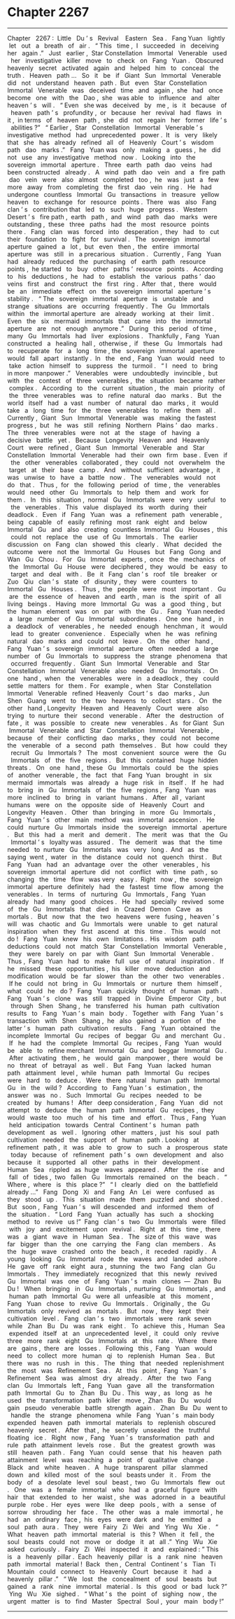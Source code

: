 
# Chapter 2267


---

Chapter ‌ ‌ 2267 :‌ ‌ Little ‌ ‌ Du ’ s ‌ ‌ Revival ‌ ‌
‌
Eastern ‌ ‌ Sea .‌ ‌
‌
Fang ‌ ‌ Yuan ‌ ‌ lightly ‌ ‌ let ‌ ‌ out ‌ ‌ a ‌ ‌ breath ‌ ‌ of ‌ ‌ air .‌ ‌
‌
“ This ‌ ‌ time ,‌ ‌ I ‌ ‌ succeeded ‌ ‌ in ‌ ‌ deceiving ‌ ‌ her ‌ ‌ again .”‌ ‌
‌
Just ‌ ‌ earlier ,‌ ‌ Star ‌ ‌ Constellation ‌ ‌ Immortal ‌ ‌ Venerable ‌ ‌ used ‌ ‌ her ‌ ‌ investigative ‌ ‌ killer ‌ ‌ move ‌ ‌ to ‌ ‌ check ‌ ‌
on ‌ ‌ Fang ‌ ‌ Yuan .‌ ‌
‌
Obscured ‌ ‌ heavenly ‌ ‌ secret ‌ ‌ activated ‌ ‌ again ‌ ‌ and ‌ ‌ helped ‌ ‌ him ‌ ‌ to ‌ ‌ conceal ‌ ‌ the ‌ ‌ truth .‌ ‌
‌
Heaven ‌ ‌ path …‌ ‌
‌
So ‌ ‌ it ‌ ‌ be ‌ ‌ if ‌ ‌ Giant ‌ ‌ Sun ‌ ‌ Immortal ‌ ‌ Venerable ‌ ‌ did ‌ ‌ not ‌ ‌ understand ‌ ‌ heaven ‌ ‌ path .‌ ‌ But ‌ ‌ even ‌ ‌ Star ‌ ‌
Constellation ‌ ‌ Immortal ‌ ‌ Venerable ‌ ‌ was ‌ ‌ deceived ‌ ‌ time ‌ ‌ and ‌ ‌ again ,‌ ‌ she ‌ ‌ had ‌ ‌ once ‌ ‌ become ‌ ‌ one ‌ ‌ with ‌ ‌
the ‌ ‌ Dao ,‌ ‌ she ‌ ‌ was ‌ ‌ able ‌ ‌ to ‌ ‌ influence ‌ ‌ and ‌ ‌ alter ‌ ‌ heaven ’ s ‌ ‌ will .‌ ‌
‌
“ Even ‌ ‌ she ‌ ‌ was ‌ ‌ deceived ‌ ‌ by ‌ ‌ me ,‌ ‌ is ‌ ‌ it ‌ ‌ because ‌ ‌ of ‌ ‌ heaven ‌ ‌ path ’ s ‌ ‌ profundity ,‌ ‌ or ‌ ‌ because ‌ ‌ her ‌ ‌
revival ‌ ‌ had ‌ ‌ flaws ‌ ‌ in ‌ ‌ it ,‌ ‌ in ‌ ‌ terms ‌ ‌ of ‌ ‌ heaven ‌ ‌ path ,‌ ‌ she ‌ ‌ did ‌ ‌ not ‌ ‌ regain ‌ ‌ her ‌ ‌ former ‌ ‌ life ’ s ‌ ‌ abilities ?”‌ ‌
‌
“ Earlier ,‌ ‌ Star ‌ ‌ Constellation ‌ ‌ Immortal ‌ ‌ Venerable ’ s ‌ ‌ investigative ‌ ‌ method ‌ ‌ had ‌ ‌ unprecedented ‌ ‌
power .‌ ‌ It ‌ ‌ is ‌ ‌ very ‌ ‌ likely ‌ ‌ that ‌ ‌ she ‌ ‌ has ‌ ‌ already ‌ ‌ refined ‌ ‌ all ‌ ‌ of ‌ ‌ Heavenly ‌ ‌ Court ’ s ‌ ‌ wisdom ‌ ‌ path ‌ ‌ dao ‌ ‌
marks .”‌ ‌
‌
Fang ‌ ‌ Yuan ‌ ‌ was ‌ ‌ only ‌ ‌ making ‌ ‌ a ‌ ‌ guess ,‌ ‌ he ‌ ‌ did ‌ ‌ not ‌ ‌ use ‌ ‌ any ‌ ‌ investigative ‌ ‌ method ‌ ‌ now .‌ ‌
‌
Looking ‌ ‌ into ‌ ‌ the ‌ ‌ sovereign ‌ ‌ immortal ‌ ‌ aperture .‌ ‌
‌
Three ‌ ‌ earth ‌ ‌ path ‌ ‌ dao ‌ ‌ veins ‌ ‌ had ‌ ‌ been ‌ ‌ constructed ‌ ‌ already .‌ ‌
‌
A ‌ ‌ wind ‌ ‌ path ‌ ‌ dao ‌ ‌ vein ‌ ‌ and ‌ ‌ a ‌ ‌ fire ‌ ‌ path ‌ ‌ dao ‌ ‌ vein ‌ ‌ were ‌ ‌ also ‌ ‌ almost ‌ ‌ completed ‌ ‌ too ,‌ ‌ he ‌ ‌ was ‌ ‌ just ‌ ‌ a ‌ ‌
few ‌ ‌ more ‌ ‌ away ‌ ‌ from ‌ ‌ completing ‌ ‌ the ‌ ‌ first ‌ ‌ dao ‌ ‌ vein ‌ ‌ ring .‌ ‌
‌
He ‌ ‌ had ‌ ‌ undergone ‌ ‌ countless ‌ ‌ Immortal ‌ ‌ Gu ‌ ‌ transactions ‌ ‌ in ‌ ‌ treasure ‌ ‌ yellow ‌ ‌ heaven ‌ ‌ to ‌ ‌ exchange ‌ ‌
for ‌ ‌ resource ‌ ‌ points .‌ ‌ There ‌ ‌ was ‌ ‌ also ‌ ‌ Fang ‌ ‌ clan ’ s ‌ ‌ contribution ‌ ‌ that ‌ ‌ led ‌ ‌ to ‌ ‌ such ‌ ‌ huge ‌ ‌ progress .‌ ‌
‌
Western ‌ ‌ Desert ’ s ‌ ‌ fire ‌ ‌ path ,‌ ‌ earth ‌ ‌ path ,‌ ‌ and ‌ ‌ wind ‌ ‌ path ‌ ‌ dao ‌ ‌ marks ‌ ‌ were ‌ ‌ outstanding ,‌ ‌ these ‌ ‌ three ‌ ‌
paths ‌ ‌ had ‌ ‌ the ‌ ‌ most ‌ ‌ resource ‌ ‌ points ‌ ‌ there .‌ ‌
‌
Fang ‌ ‌ clan ‌ ‌ was ‌ ‌ forced ‌ ‌ into ‌ ‌ desperation ,‌ ‌ they ‌ ‌ had ‌ ‌ to ‌ ‌ cut ‌ ‌ their ‌ ‌ foundation ‌ ‌ to ‌ ‌ fight ‌ ‌ for ‌ ‌ survival .‌ ‌
‌
The ‌ ‌ sovereign ‌ ‌ immortal ‌ ‌ aperture ‌ ‌ gained ‌ ‌ a ‌ ‌ lot ,‌ ‌ but ‌ ‌ even ‌ ‌ then ,‌ ‌ the ‌ ‌ entire ‌ ‌ immortal ‌ ‌ aperture ‌ ‌ was ‌ ‌
still ‌ ‌ in ‌ ‌ a ‌ ‌ precarious ‌ ‌ situation .‌ ‌
‌
Currently ,‌ ‌ Fang ‌ ‌ Yuan ‌ ‌ had ‌ ‌ already ‌ ‌ reduced ‌ ‌ the ‌ ‌ purchasing ‌ ‌ of ‌ ‌ earth ‌ ‌ path ‌ ‌ resource ‌ ‌ points ,‌ ‌ he ‌ ‌
started ‌ ‌ to ‌ ‌ buy ‌ ‌ other ‌ ‌ paths ’‌ ‌ resource ‌ ‌ points .‌ ‌
‌
According ‌ ‌ to ‌ ‌ his ‌ ‌ deductions ,‌ ‌ he ‌ ‌ had ‌ ‌ to ‌ ‌ establish ‌ ‌ the ‌ ‌ various ‌ ‌ paths ’‌ ‌ dao ‌ ‌ veins ‌ ‌ first ‌ ‌ and ‌ ‌ construct ‌ ‌
the ‌ ‌ first ‌ ‌ ring .‌ ‌ After ‌ ‌ that ,‌ ‌ there ‌ ‌ would ‌ ‌ be ‌ ‌ an ‌ ‌ immediate ‌ ‌ effect ‌ ‌ on ‌ ‌ the ‌ ‌ sovereign ‌ ‌ immortal ‌ ‌ aperture ’ s ‌ ‌
stability .‌ ‌
‌
“ The ‌ ‌ sovereign ‌ ‌ immortal ‌ ‌ aperture ‌ ‌ is ‌ ‌ unstable ‌ ‌ and ‌ ‌ strange ‌ ‌ situations ‌ ‌ are ‌ ‌ occurring ‌ ‌ frequently .‌ ‌
The ‌ ‌ Gu ‌ ‌ Immortals ‌ ‌ within ‌ ‌ the ‌ ‌ immortal ‌ ‌ aperture ‌ ‌ are ‌ ‌ already ‌ ‌ working ‌ ‌ at ‌ ‌ their ‌ ‌ limit .‌ ‌ Even ‌ ‌ the ‌ ‌ six ‌ ‌
mermaid ‌ ‌ immortals ‌ ‌ that ‌ ‌ came ‌ ‌ into ‌ ‌ the ‌ ‌ immortal ‌ ‌ aperture ‌ ‌ are ‌ ‌ not ‌ ‌ enough ‌ ‌ anymore .”‌ ‌
‌
During ‌ ‌ this ‌ ‌ period ‌ ‌ of ‌ ‌ time ,‌ ‌ many ‌ ‌ Gu ‌ ‌ Immortals ‌ ‌ had ‌ ‌ liver ‌ ‌ explosions .‌ ‌
‌
Thankfully ,‌ ‌ Fang ‌ ‌ Yuan ‌ ‌ constructed ‌ ‌ a ‌ ‌ healing ‌ ‌ hall ,‌ ‌ otherwise ,‌ ‌ if ‌ ‌ these ‌ ‌ Gu ‌ ‌ Immortals ‌ ‌ had ‌ ‌ to ‌ ‌
recuperate ‌ ‌ for ‌ ‌ a ‌ ‌ long ‌ ‌ time ,‌ ‌ the ‌ ‌ sovereign ‌ ‌ immortal ‌ ‌ aperture ‌ ‌ would ‌ ‌ fall ‌ ‌ apart ‌ ‌ instantly .‌ ‌ In ‌ ‌ the ‌ ‌ end ,‌ ‌
Fang ‌ ‌ Yuan ‌ ‌ would ‌ ‌ need ‌ ‌ to ‌ ‌ take ‌ ‌ action ‌ ‌ himself ‌ ‌ to ‌ ‌ suppress ‌ ‌ the ‌ ‌ turmoil .‌ ‌
‌
“ I ‌ ‌ need ‌ ‌ to ‌ ‌ bring ‌ ‌ in ‌ ‌ more ‌ ‌ manpower .”‌ ‌
‌
Venerables ‌ ‌ were ‌ ‌ undoubtedly ‌ ‌ invincible ,‌ ‌ but ‌ ‌ with ‌ ‌ the ‌ ‌ contest ‌ ‌ of ‌ ‌ three ‌ ‌ venerables ,‌ ‌ the ‌ ‌ situation ‌ ‌
became ‌ ‌ rather ‌ ‌ complex .‌ ‌
‌
According ‌ ‌ to ‌ ‌ the ‌ ‌ current ‌ ‌ situation ,‌ ‌ the ‌ ‌ main ‌ ‌ priority ‌ ‌ of ‌ ‌ the ‌ ‌ three ‌ ‌ venerables ‌ ‌ was ‌ ‌ to ‌ ‌ refine ‌ ‌ natural ‌ ‌
dao ‌ ‌ marks .‌ ‌
‌
But ‌ ‌ the ‌ ‌ world ‌ ‌ itself ‌ ‌ had ‌ ‌ a ‌ ‌ vast ‌ ‌ number ‌ ‌ of ‌ ‌ natural ‌ ‌ dao ‌ ‌ marks ,‌ ‌ it ‌ ‌ would ‌ ‌ take ‌ ‌ a ‌ ‌ long ‌ ‌ time ‌ ‌ for ‌ ‌ the ‌ ‌
three ‌ ‌ venerables ‌ ‌ to ‌ ‌ refine ‌ ‌ them ‌ ‌ all .‌ ‌
‌
Currently ,‌ ‌ Giant ‌ ‌ Sun ‌ ‌ Immortal ‌ ‌ Venerable ‌ ‌ was ‌ ‌ making ‌ ‌ the ‌ ‌ fastest ‌ ‌ progress ,‌ ‌ but ‌ ‌ he ‌ ‌ was ‌ ‌ still ‌ ‌
refining ‌ ‌ Northern ‌ ‌ Plains ’‌ ‌ dao ‌ ‌ marks .‌ ‌
‌
The ‌ ‌ three ‌ ‌ venerables ‌ ‌ were ‌ ‌ not ‌ ‌ at ‌ ‌ the ‌ ‌ stage ‌ ‌ of ‌ ‌ having ‌ ‌ a ‌ ‌ decisive ‌ ‌ battle ‌ ‌ yet .‌ ‌
‌
Because ‌ ‌ Longevity ‌ ‌ Heaven ‌ ‌ and ‌ ‌ Heavenly ‌ ‌ Court ‌ ‌ were ‌ ‌ refined ,‌ ‌ Giant ‌ ‌ Sun ‌ ‌ Immortal ‌ ‌ Venerable ‌ ‌
and ‌ ‌ Star ‌ ‌ Constellation ‌ ‌ Immortal ‌ ‌ Venerable ‌ ‌ had ‌ ‌ their ‌ ‌ own ‌ ‌ firm ‌ ‌ base .‌ ‌ Even ‌ ‌ if ‌ ‌ the ‌ ‌ other ‌ ‌ venerables ‌ ‌
collaborated ,‌ ‌ they ‌ ‌ could ‌ ‌ not ‌ ‌ overwhelm ‌ ‌ the ‌ ‌ target ‌ ‌ at ‌ ‌ their ‌ ‌ base ‌ ‌ camp .‌ ‌
‌
And ‌ ‌ without ‌ ‌ sufficient ‌ ‌ advantage ,‌ ‌ it ‌ ‌ was ‌ ‌ unwise ‌ ‌ to ‌ ‌ have ‌ ‌ a ‌ ‌ battle ‌ ‌ now .‌ ‌
‌
The ‌ ‌ venerables ‌ ‌ would ‌ ‌ not ‌ ‌ do ‌ ‌ that .‌ ‌
‌
Thus ,‌ ‌ for ‌ ‌ the ‌ ‌ following ‌ ‌ period ‌ ‌ of ‌ ‌ time ,‌ ‌ the ‌ ‌ venerables ‌ ‌ would ‌ ‌ need ‌ ‌ other ‌ ‌ Gu ‌ ‌ Immortals ‌ ‌ to ‌ ‌ help ‌ ‌
them ‌ ‌ and ‌ ‌ work ‌ ‌ for ‌ ‌ them .‌ ‌
‌
In ‌ ‌ this ‌ ‌ situation ,‌ ‌ normal ‌ ‌ Gu ‌ ‌ Immortals ‌ ‌ were ‌ ‌ very ‌ ‌ useful ‌ ‌ to ‌ ‌ the ‌ ‌ venerables .‌ ‌
‌
This ‌ ‌ value ‌ ‌ displayed ‌ ‌ its ‌ ‌ worth ‌ ‌ during ‌ ‌ their ‌ ‌ deadlock .‌ ‌
‌
Even ‌ ‌ if ‌ ‌ Fang ‌ ‌ Yuan ‌ ‌ was ‌ ‌ a ‌ ‌ refinement ‌ ‌ path ‌ ‌ venerable ,‌ ‌ being ‌ ‌ capable ‌ ‌ of ‌ ‌ easily ‌ ‌ refining ‌ ‌ most ‌ ‌ rank ‌ ‌
eight ‌ ‌ and ‌ ‌ below ‌ ‌ Immortal ‌ ‌ Gu ‌ ‌ and ‌ ‌ also ‌ ‌ creating ‌ ‌ countless ‌ ‌ Immortal ‌ ‌ Gu ‌ ‌ Houses ,‌ ‌ this ‌ ‌ could ‌ ‌ not ‌ ‌
replace ‌ ‌ the ‌ ‌ use ‌ ‌ of ‌ ‌ Gu ‌ ‌ Immortals .‌ ‌
‌
The ‌ ‌ earlier ‌ ‌ discussion ‌ ‌ on ‌ ‌ Fang ‌ ‌ clan ‌ ‌ showed ‌ ‌ this ‌ ‌ clearly .‌ ‌
‌
What ‌ ‌ decided ‌ ‌ the ‌ ‌ outcome ‌ ‌ were ‌ ‌ not ‌ ‌ the ‌ ‌ Immortal ‌ ‌ Gu ‌ ‌ Houses ‌ ‌ but ‌ ‌ Fang ‌ ‌ Gong ‌ ‌ and ‌ ‌ Wan ‌ ‌ Gu ‌ ‌
Chou .‌ ‌
‌
For ‌ ‌ Gu ‌ ‌ Immortal ‌ ‌ experts ,‌ ‌ once ‌ ‌ the ‌ ‌ mechanics ‌ ‌ of ‌ ‌ the ‌ ‌ Immortal ‌ ‌ Gu ‌ ‌ House ‌ ‌ were ‌ ‌ deciphered ,‌ ‌ they ‌ ‌
would ‌ ‌ be ‌ ‌ easy ‌ ‌ to ‌ ‌ target ‌ ‌ and ‌ ‌ deal ‌ ‌ with .‌ ‌
‌
Be ‌ ‌ it ‌ ‌ Fang ‌ ‌ clan ’ s ‌ ‌ roof ‌ ‌ tile ‌ ‌ breaker ‌ ‌ or ‌ ‌ Zuo ‌ ‌ Qiu ‌ ‌ clan ’ s ‌ ‌ state ‌ ‌ of ‌ ‌ disunity ,‌ ‌ they ‌ ‌ were ‌ ‌ counters ‌ ‌ to ‌ ‌
Immortal ‌ ‌ Gu ‌ ‌ Houses .‌ ‌
‌
Thus ,‌ ‌ the ‌ ‌ people ‌ ‌ were ‌ ‌ most ‌ ‌ important .‌ ‌
‌
Gu ‌ ‌ are ‌ ‌ the ‌ ‌ essence ‌ ‌ of ‌ ‌ heaven ‌ ‌ and ‌ ‌ earth ,‌ ‌ man ‌ ‌ is ‌ ‌ the ‌ ‌ spirit ‌ ‌ of ‌ ‌ all ‌ ‌ living ‌ ‌ beings .‌ ‌
‌
Having ‌ ‌ more ‌ ‌ Immortal ‌ ‌ Gu ‌ ‌ was ‌ ‌ a ‌ ‌ good ‌ ‌ thing ,‌ ‌ but ‌ ‌ the ‌ ‌ human ‌ ‌ element ‌ ‌ was ‌ ‌ on ‌ ‌ par ‌ ‌ with ‌ ‌ the ‌ ‌ Gu .‌ ‌
‌
Fang ‌ ‌ Yuan ‌ ‌ needed ‌ ‌ a ‌ ‌ large ‌ ‌ number ‌ ‌ of ‌ ‌ Gu ‌ ‌ Immortal ‌ ‌ subordinates .‌ ‌
‌
One ‌ ‌ one ‌ ‌ hand ,‌ ‌ in ‌ ‌ a ‌ ‌ deadlock ‌ ‌ of ‌ ‌ venerables ,‌ ‌ he ‌ ‌ needed ‌ ‌ enough ‌ ‌ henchman ,‌ ‌ it ‌ ‌ would ‌ ‌ lead ‌ ‌ to ‌ ‌
greater ‌ ‌ convenience .‌ ‌
‌
Especially ‌ ‌ when ‌ ‌ he ‌ ‌ was ‌ ‌ refining ‌ ‌ natural ‌ ‌ dao ‌ ‌ marks ‌ ‌ and ‌ ‌ could ‌ ‌ not ‌ ‌ leave .‌ ‌
‌
On ‌ ‌ the ‌ ‌ other ‌ ‌ hand ,‌ ‌ Fang ‌ ‌ Yuan ’ s ‌ ‌ sovereign ‌ ‌ immortal ‌ ‌ aperture ‌ ‌ often ‌ ‌ needed ‌ ‌ a ‌ ‌ large ‌ ‌ number ‌ ‌ of ‌ ‌
Gu ‌ ‌ Immortals ‌ ‌ to ‌ ‌ suppress ‌ ‌ the ‌ ‌ strange ‌ ‌ phenomena ‌ ‌ that ‌ ‌ occurred ‌ ‌ frequently .‌ ‌
‌
Giant ‌ ‌ Sun ‌ ‌ Immortal ‌ ‌ Venerable ‌ ‌ and ‌ ‌ Star ‌ ‌ Constellation ‌ ‌ Immortal ‌ ‌ Venerable ‌ ‌ also ‌ ‌ needed ‌ ‌ Gu ‌ ‌
Immortals .‌ ‌
‌
On ‌ ‌ one ‌ ‌ hand ,‌ ‌ when ‌ ‌ the ‌ ‌ venerables ‌ ‌ were ‌ ‌ in ‌ ‌ a ‌ ‌ deadlock ,‌ ‌ they ‌ ‌ could ‌ ‌ settle ‌ ‌ matters ‌ ‌ for ‌ ‌ them .‌ ‌ For ‌ ‌
example ,‌ ‌ when ‌ ‌ Star ‌ ‌ Constellation ‌ ‌ Immortal ‌ ‌ Venerable ‌ ‌ refined ‌ ‌ Heavenly ‌ ‌ Court ’ s ‌ ‌ dao ‌ ‌ marks ,‌ ‌ Jun ‌ ‌
Shen ‌ ‌ Guang ‌ ‌ went ‌ ‌ to ‌ ‌ the ‌ ‌ two ‌ ‌ heavens ‌ ‌ to ‌ ‌ collect ‌ ‌ stars .‌ ‌
‌
On ‌ ‌ the ‌ ‌ other ‌ ‌ hand ,‌ ‌ Longevity ‌ ‌ Heaven ‌ ‌ and ‌ ‌ Heavenly ‌ ‌ Court ‌ ‌ were ‌ ‌ also ‌ ‌ trying ‌ ‌ to ‌ ‌ nurture ‌ ‌ their ‌ ‌
second ‌ ‌ venerable .‌ ‌
‌
After ‌ ‌ the ‌ ‌ destruction ‌ ‌ of ‌ ‌ fate ,‌ ‌ it ‌ ‌ was ‌ ‌ possible ‌ ‌ to ‌ ‌ create ‌ ‌ new ‌ ‌ venerables .‌ ‌ As ‌ ‌ for ‌ ‌ Giant ‌ ‌ Sun ‌ ‌
Immortal ‌ ‌ Venerable ‌ ‌ and ‌ ‌ Star ‌ ‌ Constellation ‌ ‌ Immortal ‌ ‌ Venerable ,‌ ‌ because ‌ ‌ of ‌ ‌ their ‌ ‌ conflicting ‌ ‌ dao ‌ ‌
marks ,‌ ‌ they ‌ ‌ could ‌ ‌ not ‌ ‌ become ‌ ‌ the ‌ ‌ venerable ‌ ‌ of ‌ ‌ a ‌ ‌ second ‌ ‌ path ‌ ‌ themselves .‌ ‌
‌
But ‌ ‌ how ‌ ‌ could ‌ ‌ they ‌ ‌ recruit ‌ ‌ Gu ‌ ‌ Immortals ?‌ ‌
‌
The ‌ ‌ most ‌ ‌ convenient ‌ ‌ source ‌ ‌ were ‌ ‌ the ‌ ‌ Gu ‌ ‌ Immortals ‌ ‌ of ‌ ‌ the ‌ ‌ five ‌ ‌ regions .‌ ‌
‌
But ‌ ‌ this ‌ ‌ contained ‌ ‌ huge ‌ ‌ hidden ‌ ‌ threats .‌ ‌
‌
On ‌ ‌ one ‌ ‌ hand ,‌ ‌ these ‌ ‌ Gu ‌ ‌ Immortals ‌ ‌ could ‌ ‌ be ‌ ‌ the ‌ ‌ spies ‌ ‌ of ‌ ‌ another ‌ ‌ venerable ,‌ ‌ the ‌ ‌ fact ‌ ‌ that ‌ ‌ Fang ‌ ‌
Yuan ‌ ‌ brought ‌ ‌ in ‌ ‌ six ‌ ‌ mermaid ‌ ‌ immortals ‌ ‌ was ‌ ‌ already ‌ ‌ a ‌ ‌ huge ‌ ‌ risk ‌ ‌ in ‌ ‌ itself .‌ ‌
‌
If ‌ ‌ he ‌ ‌ had ‌ ‌ to ‌ ‌ bring ‌ ‌ in ‌ ‌ Gu ‌ ‌ Immortals ‌ ‌ of ‌ ‌ the ‌ ‌ five ‌ ‌ regions ,‌ ‌ Fang ‌ ‌ Yuan ‌ ‌ was ‌ ‌ more ‌ ‌ inclined ‌ ‌ to ‌ ‌ bring ‌ ‌ in ‌ ‌
variant ‌ ‌ humans .‌ ‌
‌
After ‌ ‌ all ,‌ ‌ variant ‌ ‌ humans ‌ ‌ were ‌ ‌ on ‌ ‌ the ‌ ‌ opposite ‌ ‌ side ‌ ‌ of ‌ ‌ Heavenly ‌ ‌ Court ‌ ‌ and ‌ ‌ Longevity ‌ ‌ Heaven .‌ ‌
‌
Other ‌ ‌ than ‌ ‌ bringing ‌ ‌ in ‌ ‌ more ‌ ‌ Gu ‌ ‌ Immortals ,‌ ‌ Fang ‌ ‌ Yuan ’ s ‌ ‌ other ‌ ‌ main ‌ ‌ method ‌ ‌ was ‌ ‌ immortal ‌ ‌
ascension .‌ ‌
‌
He ‌ ‌ could ‌ ‌ nurture ‌ ‌ Gu ‌ ‌ Immortals ‌ ‌ inside ‌ ‌ the ‌ ‌ sovereign ‌ ‌ immortal ‌ ‌ aperture .‌ ‌
‌
But ‌ ‌ this ‌ ‌ had ‌ ‌ a ‌ ‌ merit ‌ ‌ and ‌ ‌ demerit .‌ ‌
‌
The ‌ ‌ merit ‌ ‌ was ‌ ‌ that ‌ ‌ the ‌ ‌ Gu ‌ ‌ Immortal ’ s ‌ ‌ loyalty ‌ ‌ was ‌ ‌ assured .‌ ‌
‌
The ‌ ‌ demerit ‌ ‌ was ‌ ‌ that ‌ ‌ the ‌ ‌ time ‌ ‌ needed ‌ ‌ to ‌ ‌ nurture ‌ ‌ Gu ‌ ‌ Immortals ‌ ‌ was ‌ ‌ very ‌ ‌ long .‌ ‌ And ‌ ‌ as ‌ ‌ the ‌ ‌ saying ‌ ‌
went ,‌ ‌ water ‌ ‌ in ‌ ‌ the ‌ ‌ distance ‌ ‌ could ‌ ‌ not ‌ ‌ quench ‌ ‌ thirst .‌ ‌
‌
But ‌ ‌ Fang ‌ ‌ Yuan ‌ ‌ had ‌ ‌ an ‌ ‌ advantage ‌ ‌ over ‌ ‌ the ‌ ‌ other ‌ ‌ venerables ,‌ ‌ his ‌ ‌ sovereign ‌ ‌ immortal ‌ ‌ aperture ‌ ‌
did ‌ ‌ not ‌ ‌ conflict ‌ ‌ with ‌ ‌ time ‌ ‌ path ,‌ ‌ so ‌ ‌ changing ‌ ‌ the ‌ ‌ time ‌ ‌ flow ‌ ‌ was ‌ ‌ very ‌ ‌ easy .‌ ‌ Right ‌ ‌ now ,‌ ‌ the ‌ ‌
sovereign ‌ ‌ immortal ‌ ‌ aperture ‌ ‌ definitely ‌ ‌ had ‌ ‌ the ‌ ‌ fastest ‌ ‌ time ‌ ‌ flow ‌ ‌ among ‌ ‌ the ‌ ‌ venerables .‌ ‌
‌
In ‌ ‌ terms ‌ ‌ of ‌ ‌ nurturing ‌ ‌ Gu ‌ ‌ Immortals ,‌ ‌ Fang ‌ ‌ Yuan ‌ ‌ already ‌ ‌ had ‌ ‌ many ‌ ‌ good ‌ ‌ choices .‌ ‌
‌
He ‌ ‌ had ‌ ‌ specially ‌ ‌ revived ‌ ‌ some ‌ ‌ of ‌ ‌ the ‌ ‌ Gu ‌ ‌ Immortals ‌ ‌ that ‌ ‌ died ‌ ‌ in ‌ ‌ Crazed ‌ ‌ Demon ‌ ‌ Cave ‌ ‌ as ‌ ‌
mortals .‌ ‌
‌
But ‌ ‌ now ‌ ‌ that ‌ ‌ the ‌ ‌ two ‌ ‌ heavens ‌ ‌ were ‌ ‌ fusing ,‌ ‌ heaven ’ s ‌ ‌ will ‌ ‌ was ‌ ‌ chaotic ‌ ‌ and ‌ ‌ Gu ‌ ‌ Immortals ‌ ‌ were ‌ ‌
unable ‌ ‌ to ‌ ‌ get ‌ ‌ natural ‌ ‌ inspiration ‌ ‌ when ‌ ‌ they ‌ ‌ first ‌ ‌ ascend ‌ ‌ at ‌ ‌ this ‌ ‌ time .‌ ‌
‌
This ‌ ‌ would ‌ ‌ not ‌ ‌ do !‌ ‌
‌
Fang ‌ ‌ Yuan ‌ ‌ knew ‌ ‌ his ‌ ‌ own ‌ ‌ limitations .‌ ‌ His ‌ ‌ wisdom ‌ ‌ path ‌ ‌ deductions ‌ ‌ could ‌ ‌ not ‌ ‌ match ‌ ‌ Star ‌ ‌
Constellation ‌ ‌ Immortal ‌ ‌ Venerable ,‌ ‌ they ‌ ‌ were ‌ ‌ barely ‌ ‌ on ‌ ‌ par ‌ ‌ with ‌ ‌ Giant ‌ ‌ Sun ‌ ‌ Immortal ‌ ‌ Venerable .‌ ‌
‌
Thus ,‌ ‌ Fang ‌ ‌ Yuan ‌ ‌ had ‌ ‌ to ‌ ‌ make ‌ ‌ full ‌ ‌ use ‌ ‌ of ‌ ‌ natural ‌ ‌ inspiration .‌ ‌
‌
If ‌ ‌ he ‌ ‌ missed ‌ ‌ these ‌ ‌ opportunities ,‌ ‌ his ‌ ‌ killer ‌ ‌ move ‌ ‌ deduction ‌ ‌ and ‌ ‌ modification ‌ ‌ would ‌ ‌ be ‌ ‌ far ‌ ‌ slower ‌ ‌
than ‌ ‌ the ‌ ‌ other ‌ ‌ two ‌ ‌ venerables .‌ ‌
‌
If ‌ ‌ he ‌ ‌ could ‌ ‌ not ‌ ‌ bring ‌ ‌ in ‌ ‌ Gu ‌ ‌ Immortals ‌ ‌ or ‌ ‌ nurture ‌ ‌ them ‌ ‌ himself ,‌ ‌ what ‌ ‌ could ‌ ‌ he ‌ ‌ do ?‌ ‌
‌
Fang ‌ ‌ Yuan ‌ ‌ quickly ‌ ‌ thought ‌ ‌ of ‌ ‌ human ‌ ‌ path .‌ ‌
‌
Fang ‌ ‌ Yuan ’ s ‌ ‌ clone ‌ ‌ was ‌ ‌ still ‌ ‌ trapped ‌ ‌ in ‌ ‌ Divine ‌ ‌ Emperor ‌ ‌ City ,‌ ‌ but ‌ ‌ through ‌ ‌ Shen ‌ ‌ Shang ,‌ ‌ he ‌ ‌
transferred ‌ ‌ his ‌ ‌ human ‌ ‌ path ‌ ‌ cultivation ‌ ‌ results ‌ ‌ to ‌ ‌ Fang ‌ ‌ Yuan ’ s ‌ ‌ main ‌ ‌ body .‌ ‌
‌
Together ‌ ‌ with ‌ ‌ Fang ‌ ‌ Yuan ’ s ‌ ‌ transaction ‌ ‌ with ‌ ‌ Shen ‌ ‌ Shang ,‌ ‌ he ‌ ‌ also ‌ ‌ gained ‌ ‌ a ‌ ‌ portion ‌ ‌ of ‌ ‌ the ‌ ‌ latter ’ s ‌ ‌
human ‌ ‌ path ‌ ‌ cultivation ‌ ‌ results .‌ ‌
‌
Fang ‌ ‌ Yuan ‌ ‌ obtained ‌ ‌ the ‌ ‌ incomplete ‌ ‌ Immortal ‌ ‌ Gu ‌ ‌ recipes ‌ ‌ of ‌ ‌ beggar ‌ ‌ Gu ‌ ‌ and ‌ ‌ merchant ‌ ‌ Gu .‌ ‌
‌
If ‌ ‌ he ‌ ‌ had ‌ ‌ the ‌ ‌ complete ‌ ‌ Immortal ‌ ‌ Gu ‌ ‌ recipes ,‌ ‌ Fang ‌ ‌ Yuan ‌ ‌ would ‌ ‌ be ‌ ‌ able ‌ ‌ to ‌ ‌ refine ‌ ‌ merchant ‌ ‌
Immortal ‌ ‌ Gu ‌ ‌ and ‌ ‌ beggar ‌ ‌ Immortal ‌ ‌ Gu .‌ ‌ After ‌ ‌ activating ‌ ‌ them ,‌ ‌ he ‌ ‌ would ‌ ‌ gain ‌ ‌ manpower ,‌ ‌ there ‌ ‌
would ‌ ‌ be ‌ ‌ no ‌ ‌ threat ‌ ‌ of ‌ ‌ betrayal ‌ ‌ as ‌ ‌ well .‌ ‌
‌
But ‌ ‌ Fang ‌ ‌ Yuan ‌ ‌ lacked ‌ ‌ human ‌ ‌ path ‌ ‌ attainment ‌ ‌ level ,‌ ‌ while ‌ ‌ human ‌ ‌ path ‌ ‌ Immortal ‌ ‌ Gu ‌ ‌ recipes ‌ ‌
were ‌ ‌ hard ‌ ‌ to ‌ ‌ deduce .‌ ‌
‌
Were ‌ ‌ there ‌ ‌ natural ‌ ‌ human ‌ ‌ path ‌ ‌ Immortal ‌ ‌ Gu ‌ ‌ in ‌ ‌ the ‌ ‌ wild ?‌ ‌
‌
According ‌ ‌ to ‌ ‌ Fang ‌ ‌ Yuan ’ s ‌ ‌ estimation ,‌ ‌ the ‌ ‌ answer ‌ ‌ was ‌ ‌ no .‌ ‌
‌
Such ‌ ‌ Immortal ‌ ‌ Gu ‌ ‌ recipes ‌ ‌ needed ‌ ‌ to ‌ ‌ be ‌ ‌ created ‌ ‌ by ‌ ‌ humans !‌ ‌
‌
After ‌ ‌ deep ‌ ‌ consideration ,‌ ‌ Fang ‌ ‌ Yuan ‌ ‌ did ‌ ‌ not ‌ ‌ attempt ‌ ‌ to ‌ ‌ deduce ‌ ‌ the ‌ ‌ human ‌ ‌ path ‌ ‌ Immortal ‌ ‌ Gu ‌ ‌
recipes ,‌ ‌ they ‌ ‌ would ‌ ‌ waste ‌ ‌ too ‌ ‌ much ‌ ‌ of ‌ ‌ his ‌ ‌ time ‌ ‌ and ‌ ‌ effort .‌ ‌
‌
Thus ,‌ ‌ Fang ‌ ‌ Yuan ‌ ‌ held ‌ ‌ anticipation ‌ ‌ towards ‌ ‌ Central ‌ ‌ Continent ’ s ‌ ‌ human ‌ ‌ path ‌ ‌ development ‌ ‌ as ‌ ‌
well .‌ ‌
‌
Ignoring ‌ ‌ other ‌ ‌ matters ,‌ ‌ just ‌ ‌ his ‌ ‌ soul ‌ ‌ path ‌ ‌ cultivation ‌ ‌ needed ‌ ‌ the ‌ ‌ support ‌ ‌ of ‌ ‌ human ‌ ‌ path .‌ ‌
‌
Looking ‌ ‌ at ‌ ‌ refinement ‌ ‌ path ,‌ ‌ it ‌ ‌ was ‌ ‌ able ‌ ‌ to ‌ ‌ grow ‌ ‌ to ‌ ‌ such ‌ ‌ a ‌ ‌ prosperous ‌ ‌ state ‌ ‌ today ‌ ‌ because ‌ ‌ of ‌ ‌
refinement ‌ ‌ path ’ s ‌ ‌ own ‌ ‌ development ‌ ‌ and ‌ ‌ also ‌ ‌ because ‌ ‌ it ‌ ‌ supported ‌ ‌ all ‌ ‌ other ‌ ‌ paths ‌ ‌ in ‌ ‌ their ‌ ‌
development .‌ ‌
‌
Human ‌ ‌ Sea ‌ ‌ rippled ‌ ‌ as ‌ ‌ huge ‌ ‌ waves ‌ ‌ appeared .‌ ‌
‌
After ‌ ‌ the ‌ ‌ rise ‌ ‌ and ‌ ‌ fall ‌ ‌ of ‌ ‌ tides ,‌ ‌ two ‌ ‌ fallen ‌ ‌ Gu ‌ ‌ Immortals ‌ ‌ remained ‌ ‌ on ‌ ‌ the ‌ ‌ beach .‌ ‌
‌
“ Where ,‌ ‌ where ‌ ‌ is ‌ ‌ this ‌ ‌ place ?”‌ ‌
‌
“ I ‌ ‌ clearly ‌ ‌ died ‌ ‌ on ‌ ‌ the ‌ ‌ battlefield ‌ ‌ already …”‌ ‌
‌
Fang ‌ ‌ Dong ‌ ‌ Xi ‌ ‌ and ‌ ‌ Fang ‌ ‌ An ‌ ‌ Lei ‌ ‌ were ‌ ‌ confused ‌ ‌ as ‌ ‌ they ‌ ‌ stood ‌ ‌ up .‌ ‌
‌
This ‌ ‌ situation ‌ ‌ made ‌ ‌ them ‌ ‌ puzzled ‌ ‌ and ‌ ‌ shocked .‌ ‌
‌
But ‌ ‌ soon ,‌ ‌ Fang ‌ ‌ Yuan ’ s ‌ ‌ will ‌ ‌ descended ‌ ‌ and ‌ ‌ informed ‌ ‌ them ‌ ‌ of ‌ ‌ the ‌ ‌ situation .‌ ‌
‌
“ Lord ‌ ‌ Fang ‌ ‌ Yuan ‌ ‌ actually ‌ ‌ has ‌ ‌ such ‌ ‌ a ‌ ‌ shocking ‌ ‌ method ‌ ‌ to ‌ ‌ revive ‌ ‌ us !”‌ ‌ Fang ‌ ‌ clan ’ s ‌ ‌ two ‌ ‌ Gu ‌ ‌
Immortals ‌ ‌ were ‌ ‌ filled ‌ ‌ with ‌ ‌ joy ‌ ‌ and ‌ ‌ excitement ‌ ‌ upon ‌ ‌ revival .‌ ‌
‌
Right ‌ ‌ at ‌ ‌ this ‌ ‌ time ,‌ ‌ there ‌ ‌ was ‌ ‌ a ‌ ‌ giant ‌ ‌ wave ‌ ‌ in ‌ ‌ Human ‌ ‌ Sea .‌ ‌
‌
The ‌ ‌ size ‌ ‌ of ‌ ‌ this ‌ ‌ wave ‌ ‌ was ‌ ‌ far ‌ ‌ bigger ‌ ‌ than ‌ ‌ the ‌ ‌ one ‌ ‌ carrying ‌ ‌ the ‌ ‌ Fang ‌ ‌ clan ‌ ‌ members .‌ ‌
‌
As ‌ ‌ the ‌ ‌ huge ‌ ‌ wave ‌ ‌ crashed ‌ ‌ onto ‌ ‌ the ‌ ‌ beach ,‌ ‌ it ‌ ‌ receded ‌ ‌ rapidly .‌ ‌
‌
A ‌ ‌ young ‌ ‌ looking ‌ ‌ Gu ‌ ‌ Immortal ‌ ‌ rode ‌ ‌ the ‌ ‌ waves ‌ ‌ and ‌ ‌ landed ‌ ‌ ashore .‌ ‌
‌
He ‌ ‌ gave ‌ ‌ off ‌ ‌ rank ‌ ‌ eight ‌ ‌ aura ,‌ ‌ stunning ‌ ‌ the ‌ ‌ two ‌ ‌ Fang ‌ ‌ clan ‌ ‌ Gu ‌ ‌ Immortals .‌ ‌
‌
They ‌ ‌ immediately ‌ ‌ recognized ‌ ‌ that ‌ ‌ this ‌ ‌ newly ‌ ‌ revived ‌ ‌ Gu ‌ ‌ Immortal ‌ ‌ was ‌ ‌ one ‌ ‌ of ‌ ‌ Fang ‌ ‌ Yuan ’ s ‌ ‌ main ‌ ‌
clones ‌ ‌—‌ ‌ Zhan ‌ ‌ Bu ‌ ‌ Du !‌ ‌
‌
When ‌ ‌ bringing ‌ ‌ in ‌ ‌ Gu ‌ ‌ Immortals ,‌ ‌ nurturing ‌ ‌ Gu ‌ ‌ Immortals ,‌ ‌ and ‌ ‌ human ‌ ‌ path ‌ ‌ Immortal ‌ ‌ Gu ‌ ‌ were ‌ ‌ all ‌ ‌
unfeasible ‌ ‌ at ‌ ‌ this ‌ ‌ moment ,‌ ‌ Fang ‌ ‌ Yuan ‌ ‌ chose ‌ ‌ to ‌ ‌ revive ‌ ‌ Gu ‌ ‌ Immortals .‌ ‌
‌
Originally ,‌ ‌ the ‌ ‌ Gu ‌ ‌ Immortals ‌ ‌ only ‌ ‌ revived ‌ ‌ as ‌ ‌ mortals .‌ ‌
‌
But ‌ ‌ now ,‌ ‌ they ‌ ‌ kept ‌ ‌ their ‌ ‌ cultivation ‌ ‌ level .‌ ‌
‌
Fang ‌ ‌ clan ’ s ‌ ‌ two ‌ ‌ immortals ‌ ‌ were ‌ ‌ rank ‌ ‌ seven ‌ ‌ while ‌ ‌ Zhan ‌ ‌ Bu ‌ ‌ Du ‌ ‌ was ‌ ‌ rank ‌ ‌ eight .‌ ‌
‌
To ‌ ‌ achieve ‌ ‌ this ,‌ ‌ Human ‌ ‌ Sea ‌ ‌ expended ‌ ‌ itself ‌ ‌ at ‌ ‌ an ‌ ‌ unprecedented ‌ ‌ level ,‌ ‌ it ‌ ‌ could ‌ ‌ only ‌ ‌ revive ‌ ‌
three ‌ ‌ more ‌ ‌ rank ‌ ‌ eight ‌ ‌ Gu ‌ ‌ Immortals ‌ ‌ at ‌ ‌ this ‌ ‌ rate .‌ ‌
‌
Where ‌ ‌ there ‌ ‌ are ‌ ‌ gains ,‌ ‌ there ‌ ‌ are ‌ ‌ losses .‌ ‌
‌
Following ‌ ‌ this ,‌ ‌ Fang ‌ ‌ Yuan ‌ ‌ would ‌ ‌ need ‌ ‌ to ‌ ‌ collect ‌ ‌ more ‌ ‌ human ‌ ‌ qi ‌ ‌ to ‌ ‌ replenish ‌ ‌ Human ‌ ‌ Sea .‌ ‌
‌
But ‌ ‌ there ‌ ‌ was ‌ ‌ no ‌ ‌ rush ‌ ‌ in ‌ ‌ this .‌ ‌
‌
The ‌ ‌ thing ‌ ‌ that ‌ ‌ needed ‌ ‌ replenishment ‌ ‌ the ‌ ‌ most ‌ ‌ was ‌ ‌ Refinement ‌ ‌ Sea .‌ ‌
‌
At ‌ ‌ this ‌ ‌ point ,‌ ‌ Fang ‌ ‌ Yuan ’ s ‌ ‌ Refinement ‌ ‌ Sea ‌ ‌ was ‌ ‌ almost ‌ ‌ dry ‌ ‌ already .‌ ‌
‌
After ‌ ‌ the ‌ ‌ two ‌ ‌ Fang ‌ ‌ clan ‌ ‌ Gu ‌ ‌ Immortals ‌ ‌ left ,‌ ‌ Fang ‌ ‌ Yuan ‌ ‌ gave ‌ ‌ all ‌ ‌ the ‌ ‌ transformation ‌ ‌ path ‌ ‌ Immortal ‌ ‌
Gu ‌ ‌ to ‌ ‌ Zhan ‌ ‌ Bu ‌ ‌ Du .‌ ‌ This ‌ ‌ way ,‌ ‌ as ‌ ‌ long ‌ ‌ as ‌ ‌ he ‌ ‌ used ‌ ‌ the ‌ ‌ transformation ‌ ‌ path ‌ ‌ killer ‌ ‌ move ,‌ ‌ Zhan ‌ ‌ Bu ‌ ‌
Du ‌ ‌ would ‌ ‌ gain ‌ ‌ pseudo ‌ ‌ venerable ‌ ‌ battle ‌ ‌ strength ‌ ‌ again .‌ ‌
‌
Zhan ‌ ‌ Bu ‌ ‌ Du ‌ ‌ went ‌ ‌ to ‌ ‌ handle ‌ ‌ the ‌ ‌ strange ‌ ‌ phenomena ‌ ‌ while ‌ ‌ Fang ‌ ‌ Yuan ’ s ‌ ‌ main ‌ ‌ body ‌ ‌ expended ‌ ‌
heaven ‌ ‌ path ‌ ‌ immortal ‌ ‌ materials ‌ ‌ to ‌ ‌ replenish ‌ ‌ obscured ‌ ‌ heavenly ‌ ‌ secret .‌ ‌
‌
After ‌ ‌ that ,‌ ‌ he ‌ ‌ secretly ‌ ‌ unsealed ‌ ‌ the ‌ ‌ truthful ‌ ‌ floating ‌ ‌ ice .‌ ‌
‌
Right ‌ ‌ now ,‌ ‌ Fang ‌ ‌ Yuan ’ s ‌ ‌ transformation ‌ ‌ path ‌ ‌ and ‌ ‌ rule ‌ ‌ path ‌ ‌ attainment ‌ ‌ levels ‌ ‌ rose .‌ ‌
‌
But ‌ ‌ the ‌ ‌ greatest ‌ ‌ growth ‌ ‌ was ‌ ‌ still ‌ ‌ heaven ‌ ‌ path .‌ ‌
‌
Fang ‌ ‌ Yuan ‌ ‌ could ‌ ‌ sense ‌ ‌ that ‌ ‌ his ‌ ‌ heaven ‌ ‌ path ‌ ‌ attainment ‌ ‌ level ‌ ‌ was ‌ ‌ reaching ‌ ‌ a ‌ ‌ point ‌ ‌ of ‌ ‌ qualitative ‌ ‌
change .‌ ‌
‌
Black ‌ ‌ and ‌ ‌ white ‌ ‌ heaven .‌ ‌
‌
A ‌ ‌ huge ‌ ‌ transparent ‌ ‌ pillar ‌ ‌ slammed ‌ ‌ down ‌ ‌ and ‌ ‌ killed ‌ ‌ most ‌ ‌ of ‌ ‌ the ‌ ‌ soul ‌ ‌ beasts ‌ ‌ under ‌ ‌ it .‌ ‌
‌
From ‌ ‌ the ‌ ‌ body ‌ ‌ of ‌ ‌ a ‌ ‌ desolate ‌ ‌ level ‌ ‌ soul ‌ ‌ beast ,‌ ‌ two ‌ ‌ Gu ‌ ‌ Immortals ‌ ‌ flew ‌ ‌ out .‌ ‌
‌
One ‌ ‌ was ‌ ‌ a ‌ ‌ female ‌ ‌ immortal ‌ ‌ who ‌ ‌ had ‌ ‌ a ‌ ‌ graceful ‌ ‌ figure ‌ ‌ with ‌ ‌ hair ‌ ‌ that ‌ ‌ extended ‌ ‌ to ‌ ‌ her ‌ ‌ waist ,‌ ‌ she ‌ ‌
was ‌ ‌ adorned ‌ ‌ in ‌ ‌ a ‌ ‌ beautiful ‌ ‌ purple ‌ ‌ robe .‌ ‌ Her ‌ ‌ eyes ‌ ‌ were ‌ ‌ like ‌ ‌ deep ‌ ‌ pools ,‌ ‌ with ‌ ‌ a ‌ ‌ sense ‌ ‌ of ‌ ‌ sorrow ‌ ‌
shrouding ‌ ‌ her ‌ ‌ face .‌ ‌
‌
The ‌ ‌ other ‌ ‌ was ‌ ‌ a ‌ ‌ male ‌ ‌ immortal ,‌ ‌ he ‌ ‌ had ‌ ‌ an ‌ ‌ ordinary ‌ ‌ face ,‌ ‌ his ‌ ‌ eyes ‌ ‌ were ‌ ‌ dark ‌ ‌ and ‌ ‌ he ‌ ‌ emitted ‌ ‌ a ‌ ‌
soul ‌ ‌ path ‌ ‌ aura .‌ ‌
‌
They ‌ ‌ were ‌ ‌ Fairy ‌ ‌ Zi ‌ ‌ Wei ‌ ‌ and ‌ ‌ Ying ‌ ‌ Wu ‌ ‌ Xie .‌ ‌
‌
“ What ‌ ‌ heaven ‌ ‌ path ‌ ‌ immortal ‌ ‌ material ‌ ‌ is ‌ ‌ this ?‌ ‌ When ‌ ‌ it ‌ ‌ fell ,‌ ‌ the ‌ ‌ soul ‌ ‌ beasts ‌ ‌ could ‌ ‌ not ‌ ‌ move ‌ ‌ or ‌ ‌
dodge ‌ ‌ it ‌ ‌ at ‌ ‌ all .”‌ ‌ Ying ‌ ‌ Wu ‌ ‌ Xie ‌ ‌ asked ‌ ‌ curiously .‌ ‌
‌
Fairy ‌ ‌ Zi ‌ ‌ Wei ‌ ‌ inspected ‌ ‌ it ‌ ‌ and ‌ ‌ explained :‌ ‌” This ‌ ‌ is ‌ ‌ a ‌ ‌ heavenly ‌ ‌ pillar .‌ ‌ Each ‌ ‌ heavenly ‌ ‌ pillar ‌ ‌ is ‌ ‌ a ‌ ‌ rank ‌ ‌
nine ‌ ‌ heaven ‌ ‌ path ‌ ‌ immortal ‌ ‌ material !‌ ‌ Back ‌ ‌ then ,‌ ‌ Central ‌ ‌ Continent ’ s ‌ ‌ Tian ‌ ‌ Ti ‌ ‌ Mountain ‌ ‌ could ‌ ‌
connect ‌ ‌ to ‌ ‌ Heavenly ‌ ‌ Court ‌ ‌ because ‌ ‌ it ‌ ‌ had ‌ ‌ a ‌ ‌ heavenly ‌ ‌ pillar .”‌ ‌
‌
“ We ‌ ‌ lost ‌ ‌ the ‌ ‌ concealment ‌ ‌ of ‌ ‌ soul ‌ ‌ beasts ‌ ‌ but ‌ ‌ gained ‌ ‌ a ‌ ‌ rank ‌ ‌ nine ‌ ‌ immortal ‌ ‌ material .‌ ‌ Is ‌ ‌ this ‌ ‌ good ‌ ‌
or ‌ ‌ bad ‌ ‌ luck ?”‌ ‌ Ying ‌ ‌ Wu ‌ ‌ Xie ‌ ‌ sighed .‌ ‌
‌
“ What ’ s ‌ ‌ the ‌ ‌ point ‌ ‌ of ‌ ‌ sighing ‌ ‌ now ,‌ ‌ the ‌ ‌ urgent ‌ ‌ matter ‌ ‌ is ‌ ‌ to ‌ ‌ find ‌ ‌ Master ‌ ‌ Spectral ‌ ‌ Soul ,‌ ‌ your ‌ ‌ main ‌ ‌
body !”‌ ‌

---

